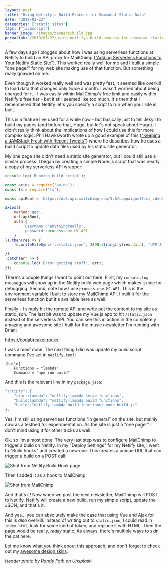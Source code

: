 ```yaml
---
layout: post
title: "Using Netlify's Build Process for Somewhat Static Data"
date: "2019-01-22"
categories: ["static sites"]
tags: ["javascript"]
banner_image: /images/banners/build.jpg
permalink: /2019/01/22/using-netlifys-build-process-for-somewhat-static-data
---
```


A few days ago I blogged about how I was using serverless functions at Netlify to build an API proxy for MailChimp (["Adding Serverless Functions to Your Netlify Static Site"](https://www.raymondcamden.com/2019/01/08/adding-serverless-functions-to-your-netlify-static-site)). This worked really well for me and I built a simple "one pager" for my web site making use of that function. But something really gnawed on me.

Even though it worked really well and was pretty fast, it seemed like overkill to load data that changes only twice a month. I wasn't worried about being charged for it - I was easily within MailChimp's free limit and easily within Netlify's free tier - but it still seemed like too much. It's then that I remembered that Netlify let's you specify a script to run when your site is built.

This is a feature I've used for a while now - but basically just to tell Jekyll to build my pages (and before that, Hugo, but let's not speak about Hugo). I didn't really think about the implications of how I could use this for more complex logic. Phil Hawksworth wrote up a good example of this (["Keeping a JAMStack Fresh with Recent Tweets"](https://www.hawksworx.com/blog/keeping-a-jamstack-site-feeling-fresh-with-recent-tweets/)) where he describes how he uses a build script to update data files used by his static site generator.

My one page site didn't need a static site generator, but I could still use a similar process. I began by creating a simple Node.js script that was nearly a copy of my serverless API wrapper:

```js
console.log('Running build script');

const axios = require('axios');
const fs = require('fs');

const apiRoot = 'https://us6.api.mailchimp.com/3.0/campaigns?list_id=d00ad8719a&fields=campaigns.long_archive_url,campaigns.send_time,campaigns.settings.title&status=sent';

axios({
	method:'get', 
	url:apiRoot,
	auth:{
		'username':'anythingreally',
		'password':process.env.MC_API
	}
}).then(res => {
	fs.writeFileSync('./static.json', JSON.stringify(res.data), 'UTF-8');

})
.catch(err => {
	console.log('Error getting stuff', err);
});
```

There's a couple things I want to point out here. First, my `console.log` messages will show up in the Netlify build web page which makes it nice for debugging. Second, note how I use `process.env.MC_API`. This is the environment variable I built to store my MailChimp API. I built it for the serverless function but it's available here as well.

Finally - I simply hit the remote API and write out the content to my site as static.json. The last bit was to update my Vue.js app to hit `/static.json` instead of the serverless API. You can see this in action in the completely amazing and awesome site I built for the music newsletter I'm running with Brian:

<https://codabreaker.rocks>

I was almost done. The next thing I did was update my build script command I've set in `netlify.toml`:

```text
[build]
	Functions = "lambda"
	Command = "npm run build"
```

And this is the relevant line in my `package.json`:

```js
"scripts": {
	"start:lambda": "netlify-lambda serve functions",
	"build:lambda": "netlify-lambda build functions",
	"build":"netlify-lambda build functions; node build.js"
},
```

Yes, I'm still using serverless functions "in general" on the site, but mainly now as a testbed for experimentation. As the site is just a "one pager" I don't mind using it for other tricks as well. 

Ok, so I'm almost done. The very last step was to configure MailChimp to trigger a build on Netlify. In my "Deploy Settings" for my Netlify site, I went to "Build hooks" and created a new one. This creates a unique URL that can trigger a build on a POST call:

<img src="https://static.raymondcamden.com/images/2019/01/nf22.jpg" alt="Shot from Netlify Build Hook page" class="imgborder imgcenter">

Then I added it as a hook to MailChimp:

<img src="https://static.raymondcamden.com/images/2019/01/nf23.jpg" alt="Shot from MailChimp" class="imgborder imgcenter">

And that's it! Now when we post the next newsletter, MailChimp will POST to Netlify, Netlify will create a new build, run my simple script, update the JSON, and that's it.

And yes... you can absolutely make the case that using Vue and Ajax for this is *also* overkill. Instead of writing out to `static.json`, I could read in `index.html`, look for some kind of token, and replace it with HTML. Then the page would be really, *really* static. As always, there's multiple ways to skin the cat here.

Let me know what you think about this approach, and don't forget to check out my [awesome design skills](https://codabreaker.rocks).

<i>Header photo by <a href="https://unsplash.com/photos/ymf4_9Y9S_A?utm_source=unsplash&utm_medium=referral&utm_content=creditCopyText">Randy Fath</a> on Unsplash</i>